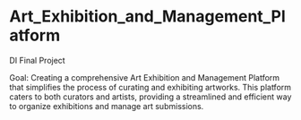 # Art_Exhibition_and_Management_Platform
DI Final Project

Goal: Creating a comprehensive Art Exhibition and Management Platform that simplifies the process of curating and exhibiting artworks. This platform caters to both curators and artists, providing a streamlined and efficient way to organize exhibitions and manage art submissions.
